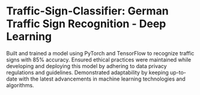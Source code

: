 # Traffic-Sign-Classifier: German Traffic Sign Recognition - Deep Learning			
Built and trained a model using PyTorch and TensorFlow to recognize traffic signs with 85% accuracy. Ensured ethical practices were maintained while developing and deploying this model by adhering to data privacy regulations and guidelines.	Demonstrated adaptability by keeping up-to-date with the latest advancements in machine learning technologies and algorithms.
